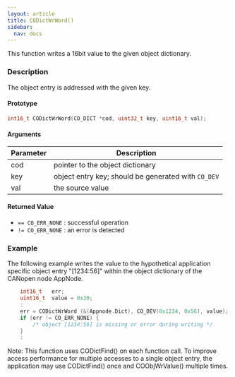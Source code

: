 ```yaml
---
layout: article
title: CODictWrWord()
sidebar:
  nav: docs
---
```


This function writes a 16bit value to the given object dictionary.

<!--more-->

### Description

The object entry is addressed with the given key.

#### Prototype

```c
int16_t CODictWrWord(CO_DICT *cod, uint32_t key, uint16_t val);
```

#### Arguments

| Parameter | Description |
| --- | --- |
| cod | pointer to the object dictionary |
| key | object entry key; should be generated with `CO_DEV` |
| val | the source value |

#### Returned Value

- `== CO_ERR_NONE` : successful operation
- `!= CO_ERR_NONE` : an error is detected

### Example

The following example writes the value to the hypothetical application specific object entry "[1234:56]" within the object dictionary of the CANopen node AppNode.

```c
    int16_t   err;
    uint16_t  value = 0x30;
    :
    err = CODictWrWord (&(Appnode.Dict), CO_DEV(0x1234, 0x56), value);
    if (err != CO_ERR_NONE) {
        /* object [1234:56] is missing or error during writing */
    }
    :

```

Note: This function uses CODictFind() on each function call. To improve access performance for multiple accesses to a single object entry, the application may use CODictFind() once and COObjWrValue() multiple times.
